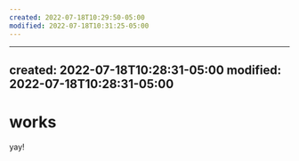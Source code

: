 ```yaml
---
created: 2022-07-18T10:29:50-05:00
modified: 2022-07-18T10:31:25-05:00
---
```


---
created: 2022-07-18T10:28:31-05:00
modified: 2022-07-18T10:28:31-05:00
---

# works

yay!
